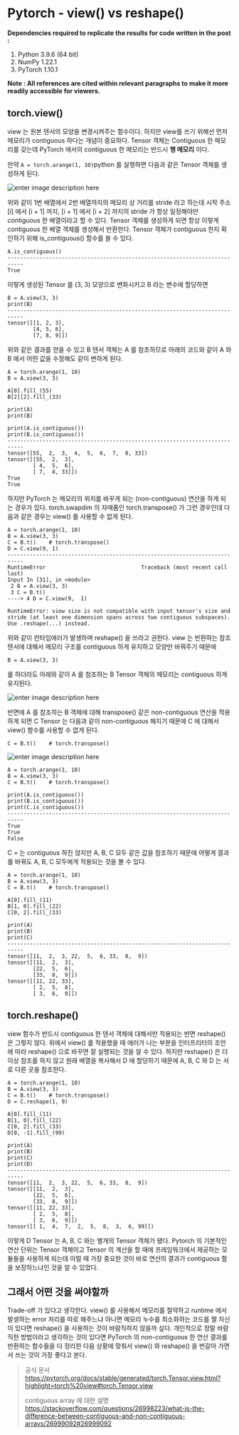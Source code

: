 # Pytorch - view() vs reshape()

**Dependencies required to replicate the results for code written in the post :**

 1. Python 3.9.6 (64 bit)
 2. NumPy 1.22.1
 3. PyTorch 1.10.1

**Note : All references are cited within relevant paragraphs to make it more readily accessible for viewers.**

## torch.view()

view 는 원본 텐서의 모양을 변경시켜주는 함수이다. 하지만 view를 쓰기 위해선 먼저 메모리가 contiguous 하다는 개념이 중요하다. Tensor 객체는 Contiguous 한 메모리를 갖는데 PyTorch 에서의 contiguous 한 메모리는 반드시 **행 메모리** 이다. 

만약 `A = torch.arange(1, 10)`python 를 실행하면 다음과 같은 Tensor 객체를 생성하게 된다.

![enter image description here](https://github.com/Kanet1105/WeeklyEssays/blob/main/images/contiguity_01.png)

위와 같이 1번 배열에서 2번 배열까지의 메모리 상 거리를 stride 라고 하는데 시작 주소 [i] 에서 [i + 1] 까지, [i + 1] 에서 [i + 2] 까지의 stride 가 항상 일정해야만 contiguous 한 배열이라고 할 수 있다. Tensor 객체를 생성하게 되면 항상 이렇게 contiguous 한 배열 객체를 생성해서 반환한다. Tensor 객체가 contiguous 한지 확인하기 위해 is_contiguous() 함수를 쓸 수 있다.

    A.is_contiguous()
    ---------------------------------------------------------------------------
    True
  
 이렇게 생성된 Tensor 를 (3, 3) 모양으로 변화시키고 B 라는 변수에 할당하면

    B = A.view(3, 3)
    print(B)
    ---------------------------------------------------------------------------
    tensor([[1, 2, 3],
            [4, 5, 6],
            [7, 8, 9]])
           

위와 같은 결과를 얻을 수 있고 B 텐서 객체는 A 를 참초하므로 아래의 코드와 같이 A 와 B 에서 어떤 값을 수정해도 같이 변하게 된다. 

    A = torch.arange(1, 10)
    B = A.view(3, 3)
    
    A[0].fill_(55)
    B[2][2].fill_(33)
    
    print(A)
    print(B)
    
    print(A.is_contiguous())
    print(B.is_contiguous())
    ---------------------------------------------------------------------------
    tensor([55,  2,  3,  4,  5,  6,  7,  8, 33])
    tensor([[55,  2,  3],
            [ 4,  5,  6],
            [ 7,  8, 33]])
    True
    True
    

하지만 PyTorch 는 메모리의 위치를 바꾸게 되는 (non-contiguous) 연산을 하게 되는 경우가 있다. torch.swapdim 의 자매품인 torch.transpose() 가 그런 경우인데 다음과 같은 경우는 view() 를 사용할 수 없게 된다.

    A = torch.arange(1, 10)
    B = A.view(3, 3)
    C = B.t()    # torch.transpose()
    D = C.view(9, 1)
    ---------------------------------------------------------------------------    
    RuntimeError                              Traceback (most recent call last)
    Input In [31], in <module>
     2 B = A.view(3, 3)
     3 C = B.t()
    ----> 4 D = C.view(9,  1)
    
    RuntimeError: view size is not compatible with input tensor's size and stride (at least one dimension spans across two contiguous subspaces). Use .reshape(...) instead.

위와 같이 런타임에러가 발생하며 reshape() 을 쓰라고 권한다. view 는 반환하는 참조 텐서에 대해서 메모리 구조를 contiguous 하게 유지하고 모양만 바꿔주기 때문에

    B = A.view(3, 3)

를 하더라도 아래와 같이 A 를 참조하는 B Tensor 객체의 메모리는 contiguous 하게 유지된다.

![enter image description here](https://github.com/Kanet1105/WeeklyEssays/blob/main/images/contiguity_02.png)

반면에 A 를 참조하는 B 객체에 대해 transpose() 같은 non-contiguous 연산을 적용하게 되면 C Tensor 는 다음과 같이 non-contiguous 해지기 때문에 C 에 대해서 view() 함수를 사용할 수 없게 된다.

	C = B.t()    # torch.transpose()

![enter image description here](https://github.com/Kanet1105/WeeklyEssays/blob/main/images/contiguity_03.png)
	
    A = torch.arange(1, 10)
    B = A.view(3, 3)
    C = B.t()    # torch.transpose()
    
    print(A.is_contiguous())
    print(B.is_contiguous())
    print(C.is_contiguous())
    ---------------------------------------------------------------------------
    True
    True
	False

C = 는 contiguous 하진 않지만 A, B, C 모두 같은 값을 참조하기 때문에 어떻게 결과를 바꿔도 A, B, C 모두에게 적용되는 것을 볼 수 있다.

	A = torch.arange(1, 10)
	B = A.view(3, 3)
	C = B.t()    # torch.transpose()

	A[0].fill_(11)
	B[1, 0].fill_(22)
	C[0, 2].fill_(33)

	print(A)
	print(B)
	print(C)
	---------------------------------------------------------------------------
	tensor([11,  2,  3, 22,  5,  6, 33,  8,  9])
	tensor([[11,  2,  3],
	        [22,  5,  6],
	        [33,  8,  9]])
	tensor([[11, 22, 33],
	        [ 2,  5,  8],
	        [ 3,  6,  9]])

## torch.reshape()

view 함수가 반드시 contiguous 한 텐서 객체에 대해서만 적용되는 반면 reshape() 은 그렇지 않다. 위에서 view() 를 적용했을 때 에러가 나는 부분을 인터프리터의 조언에 따라 reshape() 으로 바꾸면 잘 실행되는 것을 알 수 있다. 하지만 reshape() 은 더이상 참조를 하지 않고 원래 배열을 복사해서 D 에 할당하기 때문에 A, B, C 와 D 는 서로 다른 곳을 참조한다. 

	A = torch.arange(1, 10)
	B = A.view(3, 3)
	C = B.t()    # torch.transpose()
	D = C.reshape(1, 9)

	A[0].fill_(11)
	B[1, 0].fill_(22)
	C[0, 2].fill_(33)
	D[0, -1].fill_(99)

	print(A)
	print(B)
	print(C)
	print(D)
	---------------------------------------------------------------------------
	tensor([11,  2,  3, 22,  5,  6, 33,  8,  9])
	tensor([[11,  2,  3],
	        [22,  5,  6],
	        [33,  8,  9]])
	tensor([[11, 22, 33],
	        [ 2,  5,  8],
	        [ 3,  6,  9]])
	tensor([[ 1,  4,  7,  2,  5,  8,  3,  6, 99]])

이렇게 D Tensor 는 A, B, C 와는 별개의 Tensor 객체가 됐다. Pytorch 의 기본적인 연산 단위는 Tensor 객체이고 Tensor 의 계산을 할 때에 프레임워크에서 제공하는 모듈들을 사용하게 되는데 이럴 때 가장 중요한 것이 바로 연산의 결과가 contiguous 함을 보장하느냐인 것을 알 수 있었다. 

## 그래서 어떤 것을 써야할까
Trade-off 가 있다고 생각한다. view() 를 사용해서 메모리를 절약하고 runtime 에서 발생하는 error 처리를 따로 해주느냐 아니면 메모리 누수를 최소화하는 코드를 짤 자신이 있다면 reshape() 을 사용하는 것이 바람직하지 않을까 싶다. 개인적으로 정말 바람직한 방법이라고 생각하는 것이 있다면 PyTorch 의 non-contiguous 한 연산 결과를 반환하는 함수들을 다 정리한 다음 상황에 맞춰서 view() 와 reshape() 을 번갈아 가면서 쓰는 것이 가장 좋다고 본다.

> 공식 문서
> https://pytorch.org/docs/stable/generated/torch.Tensor.view.html?highlight=torch%20view#torch.Tensor.view
> 
> contiguous array 에 대한 설명
> https://stackoverflow.com/questions/26998223/what-is-the-difference-between-contiguous-and-non-contiguous-arrays/26999092#26999092
